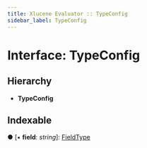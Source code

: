 ```yaml
---
title: Xlucene Evaluator :: TypeConfig
sidebar_label: TypeConfig
---
```


# Interface: TypeConfig

## Hierarchy

* **TypeConfig**

## Indexable

● \[▪ **field**: *string*\]: [FieldType](../overview.md#fieldtype)
